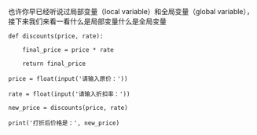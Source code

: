也许你早已经听说过局部变量（local variable）和全局变量（global variable），接下来我们来看一看什么是局部变量什么是全局变量

`def discounts(price, rate):`

`    final_price = price * rate`

`    return final_price`

`price = float(input('请输入原价：'))`

`rate = float(input('请输入折扣率：'))`

`new_price = discounts(price, rate)`

`print('打折后价格是：', new_price)`


